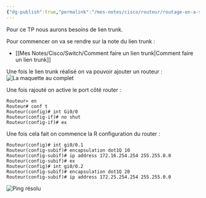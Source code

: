 ```yaml
---
{"dg-publish":true,"permalink":"/mes-notes/cisco/routeur/routage-on-a-stick-ou-routage-inter-vlan/"}
---
```


Pour ce TP nous aurons besoins de lien trunk. 

Pour commencer on va se rendre sur la note du lien trunk :
- [[Mes Notes/Cisco/Switch/Comment faire un lien trunk\|Comment faire un lien trunk]]

Une fois le lien trunk réalisé on va pouvoir ajouter un routeur : 
![La maquette au complet](2.PNG)

Une fois rajouté on active le port côté router :
```IOS
Routeur> en
Routeur# conf t
Routeur(config)# int Gi0/0
Routeur(config-if)# no shut
Routeur(config-if)# ex
```

Une fois cela fait on commence la R configuration du router : 
```IOS
Routeur(config)# int gi0/0.1
Routeur(config-subif)# encapsulation dot1Q 10
Routeur(config-subif)# ip address 172.16.254.254 255.255.0.0
Routeur(config-subif)# ex
Routeur(config)# int gi0/0.2
Routeur(config-subif)# encapsulation dot1Q 20
Routeur(config-subif)# ip address 172.25.254.254 255.255.0.0
```
![Ping résolu](Image/3.PNG)